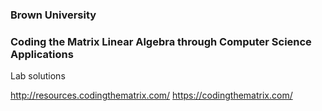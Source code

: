 ### Brown University
### Coding the Matrix Linear Algebra through Computer Science Applications

Lab solutions

http://resources.codingthematrix.com/
https://codingthematrix.com/
